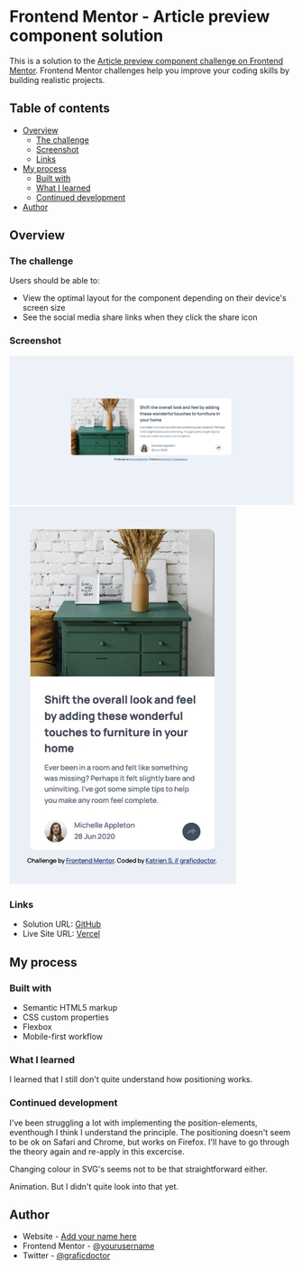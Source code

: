 # Frontend Mentor - Article preview component solution

This is a solution to the [Article preview component challenge on Frontend Mentor](https://www.frontendmentor.io/challenges/article-preview-component-dYBN_pYFT). Frontend Mentor challenges help you improve your coding skills by building realistic projects.

## Table of contents

- [Overview](#overview)
  - [The challenge](#the-challenge)
  - [Screenshot](#screenshot)
  - [Links](#links)
- [My process](#my-process)
  - [Built with](#built-with)
  - [What I learned](#what-i-learned)
  - [Continued development](#continued-development)
- [Author](#author)

## Overview

### The challenge

Users should be able to:

- View the optimal layout for the component depending on their device's screen size
- See the social media share links when they click the share icon

### Screenshot

![](./screenshot-desktop.jpg)
![](./screenshot-mobile.jpg)

### Links

- Solution URL: [GitHub](https://github.com/graficdoctor/fe-12-article-preview-component)
- Live Site URL: [Vercel](https://fe-12-article-preview-component.vercel.app/)

## My process

### Built with

- Semantic HTML5 markup
- CSS custom properties
- Flexbox
- Mobile-first workflow

### What I learned

I learned that I still don't quite understand how positioning works.

### Continued development

I've been struggling a lot with implementing the position-elements, eventhough I think I understand the principle. The positioning doesn't seem to be ok on Safari and Chrome, but works on Firefox. I'll have to go through the theory again and re-apply in this excercise.

Changing colour in SVG's seems not to be that straightforward either.

Animation. But I didn't quite look into that yet.

## Author

- Website - [Add your name here](https://www.your-site.com)
- Frontend Mentor - [@yourusername](https://www.frontendmentor.io/profile/yourusername)
- Twitter - [@graficdoctor](https://www.twitter.com/yourusername)
